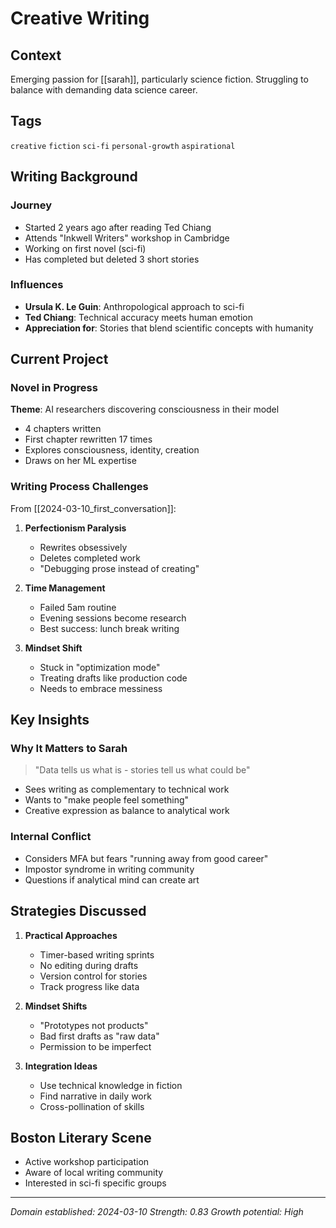 # Creative Writing

## Context

Emerging passion for [[sarah]], particularly science fiction. Struggling to balance with demanding data science career.

## Tags
`creative` `fiction` `sci-fi` `personal-growth` `aspirational`

## Writing Background

### Journey
- Started 2 years ago after reading Ted Chiang
- Attends "Inkwell Writers" workshop in Cambridge
- Working on first novel (sci-fi)
- Has completed but deleted 3 short stories

### Influences
- **Ursula K. Le Guin**: Anthropological approach to sci-fi
- **Ted Chiang**: Technical accuracy meets human emotion
- **Appreciation for**: Stories that blend scientific concepts with humanity

## Current Project

### Novel in Progress
**Theme**: AI researchers discovering consciousness in their model
- 4 chapters written
- First chapter rewritten 17 times
- Explores consciousness, identity, creation
- Draws on her ML expertise

### Writing Process Challenges

From [[2024-03-10_first_conversation]]:
1. **Perfectionism Paralysis**
   - Rewrites obsessively
   - Deletes completed work
   - "Debugging prose instead of creating"

2. **Time Management**
   - Failed 5am routine
   - Evening sessions become research
   - Best success: lunch break writing

3. **Mindset Shift**
   - Stuck in "optimization mode"
   - Treating drafts like production code
   - Needs to embrace messiness

## Key Insights

### Why It Matters to Sarah
> "Data tells us what is - stories tell us what could be"

- Sees writing as complementary to technical work
- Wants to "make people feel something"
- Creative expression as balance to analytical work

### Internal Conflict
- Considers MFA but fears "running away from good career"
- Impostor syndrome in writing community
- Questions if analytical mind can create art

## Strategies Discussed

1. **Practical Approaches**
   - Timer-based writing sprints
   - No editing during drafts
   - Version control for stories
   - Track progress like data

2. **Mindset Shifts**
   - "Prototypes not products"
   - Bad first drafts as "raw data"
   - Permission to be imperfect

3. **Integration Ideas**
   - Use technical knowledge in fiction
   - Find narrative in daily work
   - Cross-pollination of skills

## Boston Literary Scene

- Active workshop participation
- Aware of local writing community
- Interested in sci-fi specific groups

---
*Domain established: 2024-03-10*
*Strength: 0.83*
*Growth potential: High*